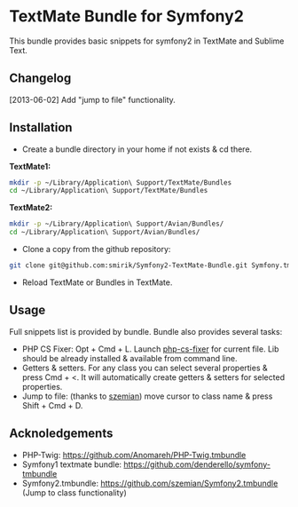 TextMate Bundle for Symfony2
============================

This bundle provides basic snippets for symfony2 in TextMate and Sublime Text.

Changelog
---------

[2013-06-02] Add "jump to file" functionality.

Installation
------------

* Create a bundle directory in your home if not exists & cd there.

**TextMate1:**

``` bash
mkdir -p ~/Library/Application\ Support/TextMate/Bundles
cd ~/Library/Application\ Support/TextMate/Bundles
```

**TextMate2:**

``` bash
mkdir -p ~/Library/Application\ Support/Avian/Bundles/
cd ~/Library/Application\ Support/Avian/Bundles/
```

* Clone a copy from the github repository:

``` bash
git clone git@github.com:smirik/Symfony2-TextMate-Bundle.git Symfony.tmbundle
```

* Reload TextMate or Bundles in TextMate.

Usage
-----

Full snippets list is provided by bundle. Bundle also provides several tasks:

* PHP CS Fixer: Opt + Cmd + L. Launch [php-cs-fixer](https://github.com/fabpot/PHP-CS-Fixer) for current file. Lib should be already installed & available from command line.
* Getters & setters. For any class you can select several properties & press Cmd + <. It will automatically create getters & setters for selected properties.
* Jump to file: (thanks to [szemian](https://github.com/szemian/Symfony2.tmbundle)) move cursor to class name & press Shift + Cmd + D.

Acknoledgements
---------------

* PHP-Twig: https://github.com/Anomareh/PHP-Twig.tmbundle
* Symfony1 textmate bundle: https://github.com/denderello/symfony-tmbundle
* Symfony2.tmbundle: https://github.com/szemian/Symfony2.tmbundle (Jump to class functionality)